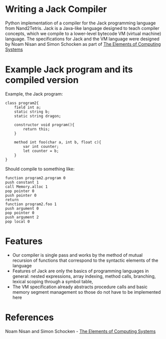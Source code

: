# Writing a Jack Compiler
Python implementation of a compiler for the Jack programming language from Nand2Tetris. Jack is a Java-like language designed to teach compiler concepts, which we compile to a lower-level 
bytecode VM (virtual machine) language. The specifications for Jack and the VM language were designed by Noam Nisan and Simon Schocken as part of [The Elements of Computing Systems](https://www.amazon.com/Elements-Computing-Systems-Building-Principles/dp/0262640686/ref=ed_oe_p)
# Example Jack program and its compiled version
Example, the Jack program:

    class program2{
        field int a;
        static string b;
        static string dragon;

        constructor void program(){
            return this;
        }

        method int foo(char a, int b, float c){
            var int counter;
            let counter = b; 
        }  
    }

Should compile to something like:

    function program2.program 0
    push constant 1
    call Memory.alloc 1
    pop pointer 0
    push pointer 0
    return
    function program2.foo 1
    push argument 0
    pop pointer 0
    push argument 2
    pop local 0

# Features
* Our compiler is single pass and works by the method of mutual recursion of functions that correspond to the syntactic elements of the language
* Features of Jack are only the basics of programming languages in general: nested expressions, array indexing, method calls, branching, lexical scoping through a symbol table,
* The VM specification already abstracts procedure calls and basic memory segment management so those do not have to be implemented here
# References
Noam Nisan and Simon Schocken - [The Elements of Computing Systems](https://www.amazon.com/Elements-Computing-Systems-Building-Principles/dp/0262640686/ref=ed_oe_p)

